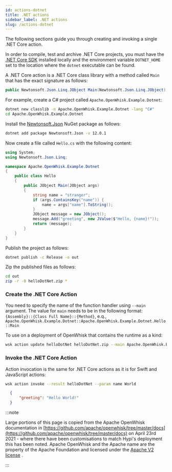 ```yaml
---
id: actions-dotnet
title: .NET actions
sidebar_label: .NET actions
slug: /actions-dotnet
---
```


The following sections guide you through creating and invoking a single .NET Core action.

In order to compile, test and archive .NET Core projects, you must have the [.NET Core SDK](https://www.microsoft.com/net/download) installed locally and the environment variable `DOTNET_HOME` set to the location where the `dotnet` executable can be found.

A .NET Core action is a .NET Core class library with a method called `Main` that has the exact signature as follows:

```csharp
public Newtonsoft.Json.Linq.JObject Main(Newtonsoft.Json.Linq.JObject);
```

For example, create a C# project called `Apache.OpenWhisk.Example.Dotnet`:

```bash
dotnet new classlib -n Apache.OpenWhisk.Example.Dotnet -lang "C#"
cd Apache.OpenWhisk.Example.Dotnet
```

Install the [Newtonsoft.Json](https://www.newtonsoft.com/json) NuGet package as follows:

```bash
dotnet add package Newtonsoft.Json -v 12.0.1
```

Now create a file called `Hello.cs` with the following content:

```csharp
using System;
using Newtonsoft.Json.Linq;

namespace Apache.OpenWhisk.Example.Dotnet
{
    public class Hello
    {
        public JObject Main(JObject args)
        {
            string name = "stranger";
            if (args.ContainsKey("name")) {
                name = args["name"].ToString();
            }
            JObject message = new JObject();
            message.Add("greeting", new JValue($"Hello, {name}!"));
            return (message);
        }
    }
}
```

Publish the project as follows:

```bash
dotnet publish -c Release -o out
```

Zip the published files as follows:

```bash
cd out
zip -r -0 helloDotNet.zip *
```

### Create the .NET Core Action

You need to specify the name of the function handler using `--main` argument.
The value for `main` needs to be in the following format:
`{Assembly}::{Class Full Name}::{Method}`, e.q.,
`Apache.OpenWhisk.Example.Dotnet::Apache.OpenWhisk.Example.Dotnet.Hello::Main`

To use on a deployment of OpenWhisk that contains the runtime as a kind:

```bash
wsk action update helloDotNet helloDotNet.zip --main Apache.OpenWhisk.Example.Dotnet::Apache.OpenWhisk.Example.Dotnet.Hello::Main --kind dotnet:2.2
```

### Invoke the .NET Core Action

Action invocation is the same for .NET Core actions as it is for Swift and JavaScript actions:

```bash
wsk action invoke --result helloDotNet --param name World
```

```json
  {
      "greeting": "Hello World!"
  }
```

:::note

Large portions of this page is copied from the Apache OpenWhisk documentation in [https://github.com/apache/openwhisk/tree/master/docs](https://github.com/apache/openwhisk/tree/master/docs) on April 23rd 2021 - where there have been customisations to match Hypi's deployment this has been noted. Apache OpenWhisk and the Apache name are the property of the Apache Foundation and licensed under the [Apache V2 license](https://github.com/apache/openwhisk/blob/master/LICENSE.txt) .

:::